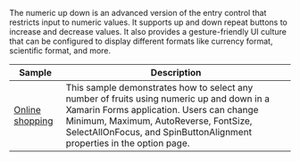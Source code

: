 The numeric up down is an advanced version of the entry control that restricts input to numeric values. It supports up and down repeat buttons to increase and decrease values. It also provides a gesture-friendly UI culture that can be configured to display different formats like currency format, scientific format, and more.

| Sample | Description |
| ------ | ----------- |
| [Online shopping](NumericUpDown/Samples/NumericUpDown) |This sample demonstrates how to select any number of fruits using numeric up and down in a Xamarin Forms application. Users can change Minimum, Maximum, AutoReverse, FontSize, SelectAllOnFocus, and SpinButtonAlignment properties in the option page.|